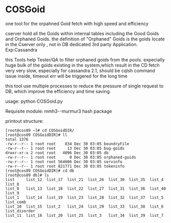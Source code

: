 COSGoid
=======

one tool for the orpahned Goid fetch with high speed and efficiency


cserver hold all the Goids within internal tables including the Good Goids and Orphaned Goids.
the definition of "Orphaned" Goids is the goids locate in the Cserver only , not in DB dedicated 3rd party Application. Exp:Cassandra

this Tools help Tester/QA to filter orphaned goids from the pools. expecially huge bulk of the goids existing in the system,which result
in the CD fetch very very slow, especially for cassandra 2.1, should be cqlsh command issue inside, timeout err will be triggered for the long time


this tool use multiple processes to reduce the pressure of single request to DB, which improve the efficiency and time saving.

usage:
python COSGoid.py


Requisite module:
mmh3--murmur3 hash package

printout structure:


```
[root@cos89 ~]# cd COSGoidDIR/
[root@cos89 COSGoidDIR]# ll
total 1376
-rw-r--r-- 1 root root    834 Dec 30 03:05 boundryFile
-rw-r--r-- 1 root root     13 Dec 30 03:05 bug-goids
drwxr-xr-x 2 root root   4096 Dec 30 03:05 db
-rw-r--r-- 1 root root      0 Dec 30 03:05 orphaned-goids
-rw-r--r-- 1 root root 564606 Dec 30 03:05 servinfo
-rw-r--r-- 1 root root 821771 Dec 30 03:05 tokeninfo
[root@cos89 COSGoidDIR]# cd db
[root@cos89 db]# ls
list     list_12  list_17  list_21  list_26  list_30  list_35  list_4   list_8
list_0   list_13  list_18  list_22  list_27  list_31  list_36  list_40  list_9
list_1   list_14  list_19  list_23  list_28  list_32  list_37  list_5   list_comb
list_10  list_15  list_2   list_24  list_29  list_33  list_38  list_6   list_disorder
list_11  list_16  list_20  list_25  list_3   list_34  list_39  list_7
```
